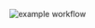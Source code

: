 ![example workflow](https://github.com/diduk001/tp_hse_homework/actions/workflows/build.yml/badge.svg)
